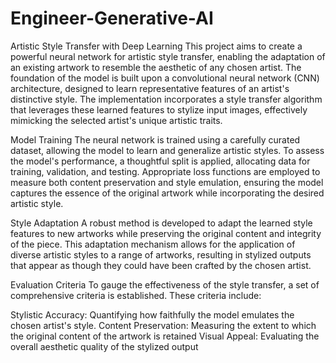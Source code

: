 # Engineer-Generative-AI

Artistic Style Transfer with Deep Learning
This project aims to create a powerful neural network for artistic style transfer, enabling the adaptation of an existing artwork to resemble the aesthetic of any chosen artist. The foundation of the model is built upon a convolutional neural network (CNN) architecture, designed to learn representative features of an artist's distinctive style. The implementation incorporates a style transfer algorithm that leverages these learned features to stylize input images, effectively mimicking the selected artist's unique artistic traits.

Model Training
The neural network is trained using a carefully curated dataset, allowing the model to learn and generalize artistic styles. To assess the model's performance, a thoughtful split is applied, allocating data for training, validation, and testing. Appropriate loss functions are employed to measure both content preservation and style emulation, ensuring the model captures the essence of the original artwork while incorporating the desired artistic style.

Style Adaptation
A robust method is developed to adapt the learned style features to new artworks while preserving the original content and integrity of the piece. This adaptation mechanism allows for the application of diverse artistic styles to a range of artworks, resulting in stylized outputs that appear as though they could have been crafted by the chosen artist.

Evaluation Criteria
To gauge the effectiveness of the style transfer, a set of comprehensive criteria is established. These criteria include:

Stylistic Accuracy: Quantifying how faithfully the model emulates the chosen artist's style.
Content Preservation: Measuring the extent to which the original content of the artwork is retained
Visual Appeal: Evaluating the overall aesthetic quality of the stylized output
